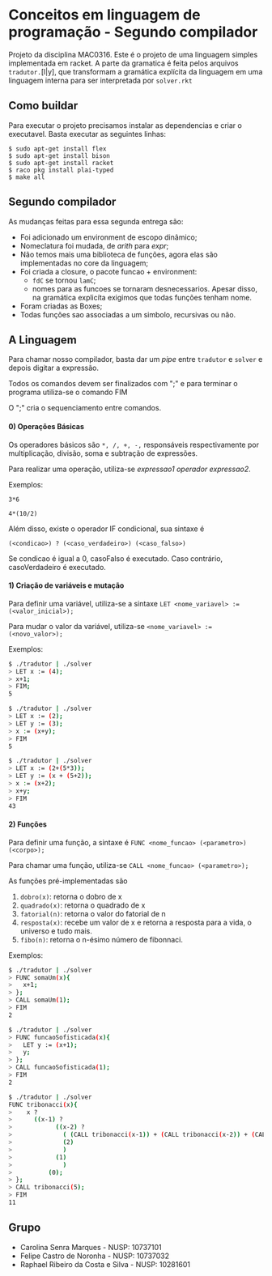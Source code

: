 # Conceitos em linguagem de programação - Segundo compilador

Projeto da disciplina MAC0316. Este é o projeto de uma linguagem simples implementada em racket. A parte da gramatica é feita pelos arquivos `tradutor.`[l|y], que transformam a gramática explícita da linguagem em uma linguagem interna para ser interpretada por `solver.rkt`

## Como buildar

Para executar o projeto precisamos instalar as dependencias e criar o executavel. Basta executar as seguintes linhas:

```shell
$ sudo apt-get install flex
$ sudo apt-get install bison
$ sudo apt-get install racket
$ raco pkg install plai-typed
$ make all
```

## Segundo compilador

As mudanças feitas para essa segunda entrega são:

- Foi adicionado um environment de escopo dinâmico;
- Nomeclatura foi mudada, de *arith* para *expr*;
- Não temos mais uma biblioteca de funções, agora elas são implementadas no core da linguagem;
- Foi criada a closure, o pacote funcao + environment:
	- `fdC` se tornou `lamC`;
	- nomes para as funcoes se tornaram desnecessarios. Apesar disso, na gramática explicíta exigimos que todas funções tenham nome.
- Foram criadas as Boxes;
- Todas funções sao associadas a um simbolo, recursivas ou não.

## A Linguagem

Para chamar nosso compilador, basta dar um *pipe* entre `tradutor` e `solver` e depois digitar a expressão.

Todos os comandos devem ser finalizados com ";" e para terminar o programa utiliza-se o comando FIM

O ";" cria o sequenciamento entre comandos.

#### 0) Operações Básicas

Os operadores básicos são `*, /, +, -,` responsáveis respectivamente por multiplicação, divisão, soma e subtração de expressões.

Para realizar uma operação, utiliza-se *expressao1* *operador* *expressao2*.

Exemplos:

`3*6`

`4*(10/2)`

Além disso, existe o operador IF condicional, sua sintaxe é

`(<condicao>) ? (<caso_verdadeiro>) (<caso_falso>)`

Se condicao é igual a 0, casoFalso é executado. Caso contrário, casoVerdadeiro é executado.

#### 1) Criação de variáveis e mutação

Para definir uma variável, utiliza-se a sintaxe `LET <nome_variavel> := (<valor_inicial>); `

Para mudar o valor da variável, utiliza-se `<nome_variavel> := (<novo_valor>);`

Exemplos:

```bash
$ ./tradutor | ./solver
> LET x := (4);
> x+1;
> FIM;
5

$ ./tradutor | ./solver
> LET x := (2);
> LET y := (3);
> x := (x+y);
> FIM
5

$ ./tradutor | ./solver
> LET x := (2+(5*3));
> LET y := (x + (5+2));
> x := (x+2);
> x+y;
> FIM
43
```

#### 2) Funções

Para definir uma função, a sintaxe é `FUNC <nome_funcao> (<parametro>) (<corpo>);`

Para chamar uma função, utiliza-se `CALL <nome_funcao> (<parametro>); `

As funções pré-implementadas são

1. `dobro(x)`: retorna o dobro de x
2. `quadrado(x)`: retorna o quadrado de x
3. `fatorial(n)`: retorna o valor do fatorial de n
4. `resposta(x)`: recebe um valor de x e retorna a resposta para a vida, o universo e tudo mais.
5. `fibo(n)`: retorna o n-ésimo número de fibonnaci.

Exemplos:

```bash
$ ./tradutor | ./solver
> FUNC somaUm(x){
>	x+1;
> };
> CALL somaUm(1);
> FIM
2

$ ./tradutor | ./solver
> FUNC funcaoSofisticada(x){
>	LET y := (x+1);
>	y;
> };
> CALL funcaoSofisticada(1);
> FIM
2

$ ./tradutor | ./solver
FUNC tribonacci(x){
>    x ?
>      ((x-1) ?
>            ((x-2) ?
>              ( (CALL tribonacci(x-1)) + (CALL tribonacci(x-2)) + (CALL tribonacci(x-3)))
>              (2)
>              )
>            (1)
>              )
>          (0);
> };
> CALL tribonacci(5);
> FIM
11
```

## Grupo

- Carolina Senra Marques - NUSP: 10737101
- Felipe Castro de Noronha - NUSP: 10737032
- Raphael Ribeiro da Costa e Silva - NUSP: 10281601
